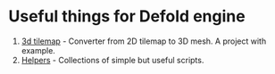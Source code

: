 # Useful things for Defold engine
 
 1. [3d tilemap](3d-tilemap/README.md) - Converter from 2D tilemap to 3D mesh. A project with example.
 2. [Helpers](helpers/README.md) - Collections of simple but useful scripts.
